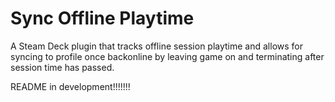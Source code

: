 # Sync Offline Playtime 
A Steam Deck plugin that tracks offline session playtime and allows for syncing to profile once backonline by leaving game on and terminating after session time has passed.

README in development!!!!!!!
